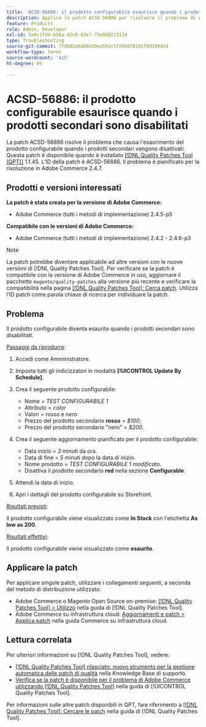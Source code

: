 ```yaml
---
title: 'ACSD-56886: il prodotto configurabile esaurisce quando i prodotti secondari sono disabilitati'
description: Applica la patch ACSD-56886 per risolvere il problema di Adobe Commerce, in cui il prodotto configurabile diventa un elemento figlio esaurito quando i prodotti sono disabilitati.
feature: Products
role: Admin, Developer
exl-id: 5e9c1fd4-b56a-42c0-83e7-75e868213124
type: Troubleshooting
source-git-commit: 7fdb02a6d89d50ea593c5fd99d78101f89198424
workflow-type: tm+mt
source-wordcount: '415'
ht-degree: 0%

---
```


# ACSD-56886: il prodotto configurabile esaurisce quando i prodotti secondari sono disabilitati

La patch ACSD-56886 risolve il problema che causa l&#39;esaurimento del prodotto configurabile quando i prodotti secondari vengono disattivati. Questa patch è disponibile quando è installato [[!DNL Quality Patches Tool (QPT)]](https://experienceleague.adobe.com/it/docs/commerce-operations/tools/quality-patches-tool/quality-patches-tool-to-self-serve-quality-patches) 1.1.45. L’ID della patch è ACSD-56886. Il problema è pianificato per la risoluzione in Adobe Commerce 2.4.7.

## Prodotti e versioni interessati

**La patch è stata creata per la versione di Adobe Commerce:**

* Adobe Commerce (tutti i metodi di implementazione) 2.4.5-p5

**Compatibile con le versioni di Adobe Commerce:**

* Adobe Commerce (tutti i metodi di implementazione) 2.4.2 - 2.4.6-p3

>[!NOTE]
>
>La patch potrebbe diventare applicabile ad altre versioni con le nuove versioni di [!DNL Quality Patches Tool]. Per verificare se la patch è compatibile con la versione di Adobe Commerce in uso, aggiornare il pacchetto `magento/quality-patches` alla versione più recente e verificare la compatibilità nella pagina [[!DNL Quality Patches Tool]: Cerca patch](https://experienceleague.adobe.com/tools/commerce-quality-patches/index.html?lang=it). Utilizza l’ID patch come parola chiave di ricerca per individuare la patch.

## Problema

Il prodotto configurabile diventa esaurito quando i prodotti secondari sono disabilitati.

<u>Passaggi da riprodurre</u>:

1. Accedi come Amministratore.
1. Imposta tutti gli indicizzatori in modalità **[!UICONTROL Update By Schedule]**.
1. Crea il seguente prodotto configurabile:

   * Nome = *TEST CONFIGURABILE 1*
   * Attributo = *color*
   * Valori = *rosso* e *nero*
   * Prezzo del prodotto secondario **rosso** = *$100*;
   * Prezzo del prodotto secondario &quot;nero&quot; = *$200*.

1. Crea il seguente aggiornamento pianificato per il prodotto configurabile:

   * Data inizio = *3* minuti da ora.
   * Data di fine = *5* minuti dopo la data di inizio.
   * Nome prodotto = *TEST CONFIGURABILE 1 modificato*.
   * Disattiva il prodotto secondario **red** nella sezione **Configurable**.

1. Attendi la data di inizio.
1. Apri i dettagli del prodotto configurabile su Storefront.

<u>Risultati previsti</u>:

Il prodotto configurabile viene visualizzato come **In Stock** con l&#39;etichetta **As low as 200**.

<u>Risultati effettivi</u>:

Il prodotto configurabile viene visualizzato come **esaurito**.

## Applicare la patch

Per applicare singole patch, utilizzare i collegamenti seguenti, a seconda del metodo di distribuzione utilizzato:

* Adobe Commerce o Magento Open Source on-premise: [[!DNL Quality Patches Tool] > Utilizzo](/help/tools/quality-patches-tool/usage.md) nella guida di [!DNL Quality Patches Tool].
* Adobe Commerce su infrastruttura cloud: [Aggiornamenti e patch > Applica patch](https://experienceleague.adobe.com/docs/commerce-cloud-service/user-guide/develop/upgrade/apply-patches.html?lang=it) nella guida Commerce su infrastruttura cloud.

## Lettura correlata

Per ulteriori informazioni su [!DNL Quality Patches Tool], vedere:

* [[!DNL Quality Patches Tool] rilasciato: nuovo strumento per la gestione automatica delle patch di qualità](https://experienceleague.adobe.com/it/docs/commerce-operations/tools/quality-patches-tool/quality-patches-tool-to-self-serve-quality-patches) nella Knowledge Base di supporto.
* [Verifica se la patch è disponibile per il problema di Adobe Commerce utilizzando  [!DNL Quality Patches Tool]](/help/tools/quality-patches-tool/patches-available-in-qpt/check-patch-for-magento-issue-with-magento-quality-patches.md) nella guida di [!UICONTROL Quality Patches Tool].


Per informazioni sulle altre patch disponibili in QPT, fare riferimento a [[!DNL Quality Patches Tool]: Cercare le patch](https://experienceleague.adobe.com/tools/commerce-quality-patches/index.html?lang=it) nella guida di [!DNL Quality Patches Tool].
